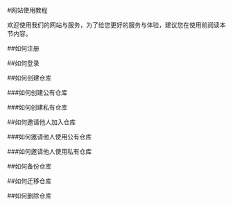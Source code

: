 #网站使用教程

欢迎使用我们的网站与服务，为了给您更好的服务与体验，建议您在使用前阅读本节内容。

##如何注册

##如何登录

##如何创建仓库

###如何创建公有仓库

###如何创建私有仓库

##如何邀请他人加入仓库

###如何邀请他人使用公有仓库

###如何邀请他人使用私有仓库

##如何备份仓库

##如何迁移仓库

##如何删除仓库
